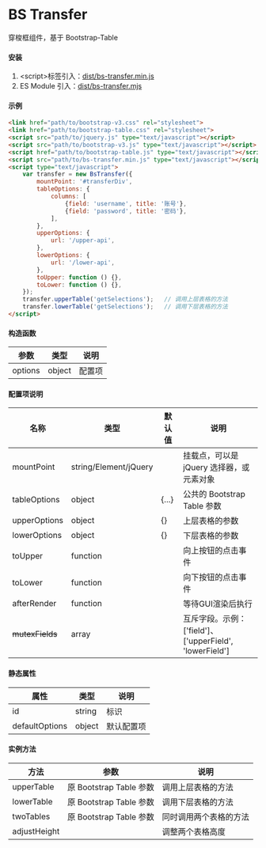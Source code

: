 # BS Transfer
穿梭框组件，基于 Bootstrap-Table


#### 安装
1. &lt;script&gt;标签引入：<a href="dist/bs-transfer.min.js" target="_blank">dist/bs-transfer.min.js</a>
1. ES Module 引入：<a href="dist/bs-transfer.mjs" target="_blank">dist/bs-transfer.mjs</a>


#### 示例
```html
<link href="path/to/bootstrap-v3.css" rel="stylesheet">
<link href="path/to/bootstrap-table.css" rel="stylesheet">
<script src="path/to/jquery.js" type="text/javascript"></script>
<script src="path/to/bootstrap-v3.js" type="text/javascript"></script>
<script href="path/to/bootstrap-table.js" type="text/javascript"></script>
<script src="path/to/bs-transfer.min.js" type="text/javascript"></script>
<script type="text/javascript">
    var transfer = new BsTransfer({
        mountPoint: '#transferDiv',
        tableOptions: {
            columns: [
                {field: 'username', title: '账号'},
                {field: 'password', title: '密码'},
            ],
        },
        upperOptions: {
            url: '/upper-api',
        },
        lowerOptions: {
            url: '/lower-api',
        },
        toUpper: function () {},
        toLower: function () {},
    });
    transfer.upperTable('getSelections');   // 调用上层表格的方法
    transfer.lowerTable('getSelections');   // 调用下层表格的方法
</script>
```


#### 构造函数
|参数|类型|说明|
|-|-|-|
|options|object|配置项|


#### 配置项说明
|名称|类型|默认值|说明|
|-|-|-|-|
|mountPoint|string/Element/jQuery||挂载点，可以是 jQuery 选择器，或元素对象|
|tableOptions|object|{...}|公共的 Bootstrap Table 参数|
|upperOptions|object|{}|上层表格的参数|
|lowerOptions|object|{}|下层表格的参数|
|toUpper|function||向上按钮的点击事件|
|toLower|function||向下按钮的点击事件|
|afterRender|function||等待GUI渲染后执行|
|~~mutexFields~~|array||互斥字段。示例：['field']、['upperField', 'lowerField']|


#### 静态属性
|属性|类型|说明|
|-|-|-|
|id|string|标识|
|defaultOptions|object|默认配置项|


#### 实例方法
|方法|参数|说明|
|-|-|-|
|upperTable|原 Bootstrap Table 参数|调用上层表格的方法|
|lowerTable|原 Bootstrap Table 参数|调用下层表格的方法|
|twoTables|原 Bootstrap Table 参数|同时调用两个表格的方法|
|adjustHeight||调整两个表格高度|
